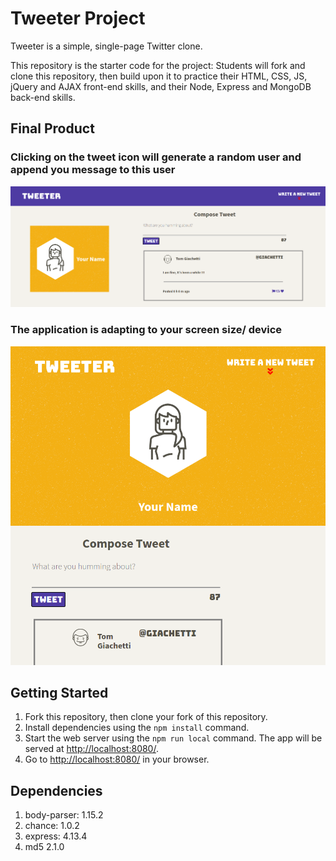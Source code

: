 # Tweeter Project

Tweeter is a simple, single-page Twitter clone.

This repository is the starter code for the project: Students will fork and clone this repository, then build upon it to practice their HTML, CSS, JS, jQuery and AJAX front-end skills, and their Node, Express and MongoDB back-end skills.

## Final Product

### Clicking on the tweet icon will generate a random user and append you message to this user
!["screenshot description"](/public/images/tweeter.png)

### The application is adapting to your screen size/ device
!["screenshot description"](/public/images/tweeterReactive.png)

## Getting Started

1. Fork this repository, then clone your fork of this repository.
2. Install dependencies using the `npm install` command.
3. Start the web server using the `npm run local` command. The app will be served at <http://localhost:8080/>.
4. Go to <http://localhost:8080/> in your browser.

## Dependencies

1. body-parser: 1.15.2
2. chance: 1.0.2
3. express: 4.13.4
4. md5 2.1.0